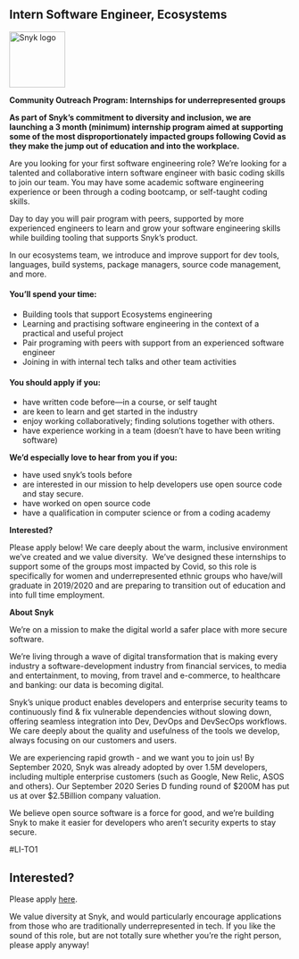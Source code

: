 Intern Software Engineer, Ecosystems
---

<img src="https://res.cloudinary.com/snyk/image/upload/v1537345894/press-kit/brand/logo-black.png" width="100" alt="Snyk logo" />

<p><strong>Community Outreach Program: Internships for underrepresented groups&nbsp;</strong></p>
<p><strong>As part of Snyk’s commitment to diversity and inclusion, we are launching a 3 month (minimum) internship program aimed at supporting some of the most disproportionately impacted groups following Covid as they make the jump out of education and into the workplace. </strong></p>
<p><span style="font-weight: 400;">Are you looking for your first software engineering role? We’re looking for a talented and collaborative intern software engineer with basic coding skills to join our team. You may have some academic software engineering experience or been through a coding bootcamp, or self-taught coding skills.&nbsp;&nbsp;</span></p>
<p><span style="font-weight: 400;">Day to day you will pair program with peers, supported by more experienced engineers to learn and grow your software engineering skills while building tooling that supports Snyk’s product.&nbsp;</span></p>
<p><span style="font-weight: 400;">In our ecosystems team, we introduce and improve support for dev tools, languages, build systems, package managers, source code management, and more.</span></p>
<h4><strong>You’ll spend your time:</strong></h4>
<ul>
<li style="font-weight: 400;"><span style="font-weight: 400;">Building tools that support Ecosystems engineering</span></li>
<li style="font-weight: 400;"><span style="font-weight: 400;">Learning and practising software engineering in the context of a practical and useful project</span></li>
<li style="font-weight: 400;"><span style="font-weight: 400;">Pair programing with peers with support from an experienced software engineer</span></li>
<li style="font-weight: 400;"><span style="font-weight: 400;">Joining in with internal tech talks and other team activities</span></li>
</ul>
<h4><strong>You should apply if you:</strong></h4>
<ul>
<li style="font-weight: 400;"><span style="font-weight: 400;">have written code before—in a course, or self taught</span></li>
<li style="font-weight: 400;"><span style="font-weight: 400;">are keen to learn and get started in the industry</span></li>
<li style="font-weight: 400;"><span style="font-weight: 400;">enjoy working collaboratively; finding solutions together with others.</span></li>
<li style="font-weight: 400;"><span style="font-weight: 400;">have experience working in a team (doesn’t have to have been writing software)</span></li>
</ul>
<p><strong>We’d especially love to hear from you if you:</strong></p>
<ul>
<li style="font-weight: 400;"><span style="font-weight: 400;">have used snyk’s tools before</span></li>
<li style="font-weight: 400;"><span style="font-weight: 400;">are interested in our mission t</span><span style="font-weight: 400;">o help developers use open source code and stay secure.&nbsp;</span></li>
<li style="font-weight: 400;"><span style="font-weight: 400;">have worked on open source code</span></li>
<li style="font-weight: 400;"><span style="font-weight: 400;">have a qualification in computer science or from a coding academy</span></li>
</ul>
<p><strong>Interested?</strong></p>
<p><span style="font-weight: 400;">Please apply below! We care deeply about the warm, inclusive environment we’ve created and we value diversity.&nbsp; We’ve designed these internships to support some of the groups most impacted by Covid, so this role is specifically for women and underrepresented ethnic groups who have/will graduate in 2019/2020 and are preparing to transition out of education and into full time employment.</span></p>
<p><strong>About Snyk</strong></p>
<p><span style="font-weight: 400;">We’re on a mission to make the digital world a safer place with more secure software.</span></p>
<p><span style="font-weight: 400;">We’re living through a wave of digital transformation that is making every industry a software-development industry from financial services, to media and entertainment, to moving, from travel and e-commerce, to healthcare and banking: our data is becoming digital.</span></p>
<p><span style="font-weight: 400;">Snyk’s unique product enables developers and enterprise security teams to continuously find &amp; fix vulnerable dependencies without slowing down, offering seamless integration into Dev, DevOps and DevSecOps workflows. We care deeply about the quality and usefulness of the tools we develop, always focusing on our customers and users.</span></p>
<p><span style="font-weight: 400;">We are experiencing rapid growth - and we want you to join us! By September 2020, Snyk was already adopted by over 1.5M developers, including multiple enterprise customers (such as Google, New Relic, ASOS and others). Our September 2020 Series D funding round of $200M has put us at over $2.5Billion company valuation.</span></p>
<p><span style="font-weight: 400;">We believe open source software is a force for good, and we’re building Snyk to make it easier for developers who aren’t security experts to stay secure.</span></p>
<p><span style="font-weight: 400;">#LI-TO1</span></p>

Interested?
---

Please apply [here](https://boards.greenhouse.io/snyk/jobs/4960693002#app).

We value diversity at Snyk, and would particularly encourage applications from those who are traditionally underrepresented in tech.
If you like the sound of this role, but are not totally sure whether you’re the right person, please apply anyway!
